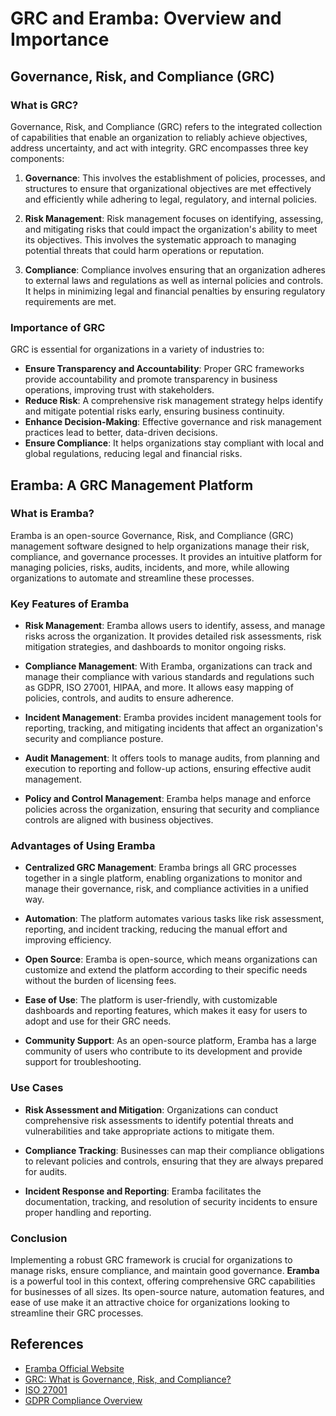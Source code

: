# GRC and Eramba: Overview and Importance

## Governance, Risk, and Compliance (GRC)

### What is GRC?

Governance, Risk, and Compliance (GRC) refers to the integrated collection of capabilities that enable an organization to reliably achieve objectives, address uncertainty, and act with integrity. GRC encompasses three key components:

1. **Governance**: This involves the establishment of policies, processes, and structures to ensure that organizational objectives are met effectively and efficiently while adhering to legal, regulatory, and internal policies.

2. **Risk Management**: Risk management focuses on identifying, assessing, and mitigating risks that could impact the organization's ability to meet its objectives. This involves the systematic approach to managing potential threats that could harm operations or reputation.

3. **Compliance**: Compliance involves ensuring that an organization adheres to external laws and regulations as well as internal policies and controls. It helps in minimizing legal and financial penalties by ensuring regulatory requirements are met.

### Importance of GRC

GRC is essential for organizations in a variety of industries to:

- **Ensure Transparency and Accountability**: Proper GRC frameworks provide accountability and promote transparency in business operations, improving trust with stakeholders.
- **Reduce Risk**: A comprehensive risk management strategy helps identify and mitigate potential risks early, ensuring business continuity.
- **Enhance Decision-Making**: Effective governance and risk management practices lead to better, data-driven decisions.
- **Ensure Compliance**: It helps organizations stay compliant with local and global regulations, reducing legal and financial risks.

## Eramba: A GRC Management Platform

### What is Eramba?

Eramba is an open-source Governance, Risk, and Compliance (GRC) management software designed to help organizations manage their risk, compliance, and governance processes. It provides an intuitive platform for managing policies, risks, audits, incidents, and more, while allowing organizations to automate and streamline these processes.

### Key Features of Eramba

- **Risk Management**: Eramba allows users to identify, assess, and manage risks across the organization. It provides detailed risk assessments, risk mitigation strategies, and dashboards to monitor ongoing risks.
- **Compliance Management**: With Eramba, organizations can track and manage their compliance with various standards and regulations such as GDPR, ISO 27001, HIPAA, and more. It allows easy mapping of policies, controls, and audits to ensure adherence.

- **Incident Management**: Eramba provides incident management tools for reporting, tracking, and mitigating incidents that affect an organization's security and compliance posture.

- **Audit Management**: It offers tools to manage audits, from planning and execution to reporting and follow-up actions, ensuring effective audit management.

- **Policy and Control Management**: Eramba helps manage and enforce policies across the organization, ensuring that security and compliance controls are aligned with business objectives.

### Advantages of Using Eramba

- **Centralized GRC Management**: Eramba brings all GRC processes together in a single platform, enabling organizations to monitor and manage their governance, risk, and compliance activities in a unified way.
- **Automation**: The platform automates various tasks like risk assessment, reporting, and incident tracking, reducing the manual effort and improving efficiency.

- **Open Source**: Eramba is open-source, which means organizations can customize and extend the platform according to their specific needs without the burden of licensing fees.

- **Ease of Use**: The platform is user-friendly, with customizable dashboards and reporting features, which makes it easy for users to adopt and use for their GRC needs.

- **Community Support**: As an open-source platform, Eramba has a large community of users who contribute to its development and provide support for troubleshooting.

### Use Cases

- **Risk Assessment and Mitigation**: Organizations can conduct comprehensive risk assessments to identify potential threats and vulnerabilities and take appropriate actions to mitigate them.
- **Compliance Tracking**: Businesses can map their compliance obligations to relevant policies and controls, ensuring that they are always prepared for audits.

- **Incident Response and Reporting**: Eramba facilitates the documentation, tracking, and resolution of security incidents to ensure proper handling and reporting.

### Conclusion

Implementing a robust GRC framework is crucial for organizations to manage risks, ensure compliance, and maintain good governance. **Eramba** is a powerful tool in this context, offering comprehensive GRC capabilities for businesses of all sizes. Its open-source nature, automation features, and ease of use make it an attractive choice for organizations looking to streamline their GRC processes.

## References

- [Eramba Official Website](https://www.eramba.org)
- [GRC: What is Governance, Risk, and Compliance?](https://www.cio.com/article/286090/it-strategy-grc-what-is-governance-risk-and-compliance.html)
- [ISO 27001](https://www.iso.org/isoiec-27001-information-security.html)
- [GDPR Compliance Overview](https://gdpr.eu/)
